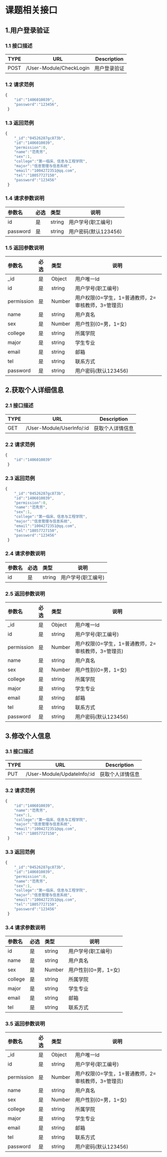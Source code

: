 # 课题相关接口
## 1.用户登录验证
### 1.1 接口描述
| TYPE | URL                           | Description |
| ---- | ----------------------------- | ----------- |
| POST | /User-Module/CheckLogin | 用户登录验证  |

### 1.2 请求范例
```javascript
{
	"id":"1406010039",
	"password":"123456",
 }
```

### 1.3 返回范例
```javascript
{
	"_id":"04526287gc873b",
	"id":"1406010039",     
	"permission":0,
	"name":"范秀芳",
	"sex":1,
	"college":"第一临床、信息与工程学院",
	"major":"信息管理与信息系统",
	"email":"1004272351@qq.com",
	"tel":"18057727150",
	"password":"123456"
 }
```  

### 1.4 请求参数说明
|参数名|必选|类型|说明|
|:----    |:---|:----- |-----   |
|id|是|string|用户学号(职工编号)|
|password|是|string|用户密码(默认123456)|

### 1.5 返回参数说明
|参数名|必选|类型|说明|
|:----    |:---|:----- |-----   |
|_id|是|Object|用户唯一Id|	
|id|是|string|用户学号(职工编号)|
|permission|是|Number|用户权限(0=学生，1=普通教师，2=审核教师，3=管理员)|
|name|是|string|用户真名|
|sex|是|Number|用户性别(0=男，1=女)|
|college|是|string|所属学院|
|major|是|string|学生专业|
|email|是|string|邮箱|
|tel|是|string|联系方式|
|password|是|string|用户密码(默认123456)|


## 2.获取个人详细信息
### 2.1 接口描述
| TYPE | URL                           | Description |
| ---- | ----------------------------- | ----------- |
| GET | /User-Module/UserInfo/:id | 获取个人详情信息  |

### 2.2 请求范例
```javascript
{
	"id":"1406010039"
 }
```

### 2.3 返回范例
```javascript
{
	"_id":"04526287gc873b",
	"id":"1406010039",     
	"permission":0,
	"name":"范秀芳",
	"sex":1,
	"college":"第一临床、信息与工程学院",
	"major":"信息管理与信息系统",
	"email":"1004272351@qq.com",
	"tel":"18057727150",
	"password":"123456"
 }
```  

### 2.4 请求参数说明
|参数名|必选|类型|说明|
|:----    |:---|:----- |-----   |
|id|是|string|用户学号(职工编号)|

### 2.5 返回参数说明
|参数名|必选|类型|说明|
|:----    |:---|:----- |-----   |
|_id|是|Object|用户唯一Id|	
|id|是|string|用户学号(职工编号)|
|permission|是|Number|用户权限(0=学生，1=普通教师，2=审核教师，3=管理员)|
|name|是|string|用户真名|
|sex|是|Number|用户性别(0=男，1=女)|
|college|是|string|所属学院|
|major|是|string|学生专业|
|email|是|string|邮箱|
|tel|是|string|联系方式|
|password|是|string|用户密码(默认123456)|


## 3.修改个人信息
### 3.1 接口描述
| TYPE | URL                           | Description |
| ---- | ----------------------------- | ----------- |
| PUT | /User-Module/UpdateInfo/:id | 获取个人详情信息  |

### 3.2 请求范例
```javascript
{
	"id":"1406010039",     
	"name":"范秀芳",
	"sex":1,
	"college":"第一临床、信息与工程学院",
	"major":"信息管理与信息系统",
	"email":"1004272351@qq.com",
	"tel":"18057727150",
 }
```

### 3.3 返回范例
```javascript
{
	"_id":"04526287gc873b",
	"id":"1406010039",     
	"permission":0,
	"name":"范秀芳",
	"sex":1,
	"college":"第一临床、信息与工程学院",
	"major":"信息管理与信息系统",
	"email":"1004272351@qq.com",
	"tel":"18057727150",
	"password":"123456"
 }
```  

### 3.4 请求参数说明
|参数名|必选|类型|说明|
|:----    |:---|:----- |-----   |
|id|是|string|用户学号(职工编号)|
|name|是|string|用户真名|
|sex|是|Number|用户性别(0=男，1=女)|
|college|是|string|所属学院|
|major|是|string|学生专业|
|email|是|string|邮箱|
|tel|是|string|联系方式|

### 3.5 返回参数说明
|参数名|必选|类型|说明|
|:----    |:---|:----- |-----   |
|_id|是|Object|用户唯一Id|	
|id|是|string|用户学号(职工编号)|
|permission|是|Number|用户权限(0=学生，1=普通教师，2=审核教师，3=管理员)|
|name|是|string|用户真名|
|sex|是|Number|用户性别(0=男，1=女)|
|college|是|string|所属学院|
|major|是|string|学生专业|
|email|是|string|邮箱|
|tel|是|string|联系方式|
|password|是|string|用户密码(默认123456)|

